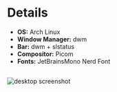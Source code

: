 # Details
- **OS:** Arch Linux
- **Window Manager:** dwm
- **Bar:** dwm + slstatus
- **Compositor:** Picom
- **Fonts:** JetBrainsMono Nerd Font

##
![desktop screenshot](https://i.ibb.co/bN5QwdY/2024-07-27-11-01-06.png)

